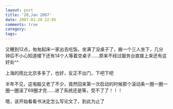 ```yaml
---
layout: post
title: '20,Jan 2007'
date: 2007-01-20 22:05
comments: true
category: 
tags:
---
```

    

又睡到12点，匆匆起床一家出去吃饭。坐满了没桌子了，搬一个三人坐下，几分钟后不小心知道楼下还有14个人等着空桌子……原来不经过服务台直接上来还有这好处^^

上海的雨比北京多多了，也好，反正不出门，下吧下吧

半年不见，这电脑又老了不少，竟然回来第一次启动的时候那个滚动条一圈一圈一圈一圈滚了69圈才完……进了系统还是等，受不了了！！！

嗯，该开始看看书决定怎么写论文了，到此为止了
